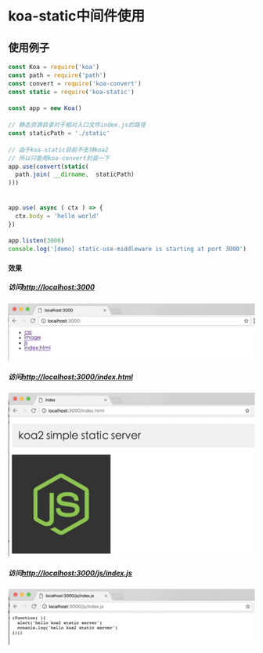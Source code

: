 # koa-static中间件使用

## 使用例子

```js
const Koa = require('koa')
const path = require('path')
const convert = require('koa-convert')
const static = require('koa-static')

const app = new Koa()

// 静态资源目录对于相对入口文件index.js的路径
const staticPath = './static'

// 由于koa-static目前不支持koa2
// 所以只能用koa-convert封装一下
app.use(convert(static(
  path.join( __dirname,  staticPath)
)))


app.use( async ( ctx ) => {
  ctx.body = 'hello world'
})

app.listen(3000)
console.log('[demo] static-use-middleware is starting at port 3000')

```

#### 效果

##### 访问[http://localhost:3000](http://localhost:3000)
![static-server-result](./../images/static-server-result-01.png)

##### 访问[http://localhost:3000/index.html](http://localhost:3000/index.html)
![static-server-result](./../images/static-server-result-02.png)

##### 访问[http://localhost:3000/js/index.js](http://localhost:3000/js/index.js)
![static-server-result](./../images/static-server-result-03.png)


